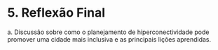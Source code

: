 # 5. Reflexão Final

a. Discussão sobre como o planejamento de hiperconectividade pode promover uma cidade mais inclusiva e as principais lições aprendidas. 

